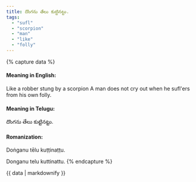 ```yaml
---
title: దొంగను తేలు కుట్టినట్టు.
tags:
  - "sufl"
  - "scorpion"
  - "man"
  - "like"
  - "folly"
---
```


{% capture data %}
#### Meaning in English:
Like a robber stung by a scorpion
A man does not cry out when he sufl'ers from his own folly.

#### Meaning in Telugu:
దొంగను తేలు కుట్టినట్టు.

#### Romanization:
Doṅganu tēlu kuṭṭinaṭṭu.

Donganu telu kuttinattu.
{% endcapture %}

{{ data | markdownify }}

